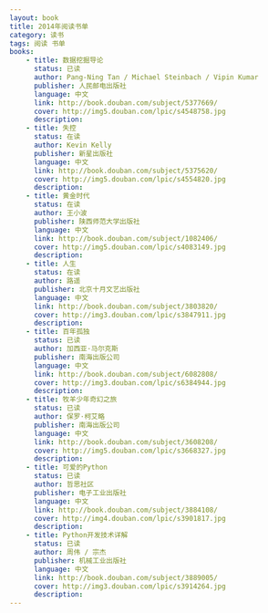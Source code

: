 ```yaml
---
layout: book
title: 2014年阅读书单
category: 读书
tags: 阅读 书单
books: 
    - title: 数据挖掘导论
      status: 已读
      author: Pang-Ning Tan / Michael Steinbach / Vipin Kumar 
      publisher: 人民邮电出版社
      language: 中文
      link: http://book.douban.com/subject/5377669/
      cover: http://img5.douban.com/lpic/s4548758.jpg
      description: 
    - title: 失控
      status: 在读
      author: Kevin Kelly
      publisher: 新星出版社
      language: 中文
      link: http://book.douban.com/subject/5375620/
      cover: http://img5.douban.com/lpic/s4554820.jpg
      description: 
    - title: 黄金时代
      status: 在读
      author: 王小波
      publisher: 陕西师范大学出版社
      language: 中文
      link: http://book.douban.com/subject/1082406/
      cover: http://img5.douban.com/lpic/s4083149.jpg
      description:
    - title: 人生
      status: 在读
      author: 路遥
      publisher: 北京十月文艺出版社
      language: 中文
      link: http://book.douban.com/subject/3803820/
      cover: http://img3.douban.com/lpic/s3847911.jpg
      description:
    - title: 百年孤独
      status: 已读
      author: 加西亚·马尔克斯
      publisher: 南海出版公司
      language: 中文
      link: http://book.douban.com/subject/6082808/
      cover: http://img3.douban.com/lpic/s6384944.jpg
      description: 
    - title: 牧羊少年奇幻之旅
      status: 已读
      author: 保罗·柯艾略
      publisher: 南海出版公司
      language: 中文
      link: http://book.douban.com/subject/3608208/
      cover: http://img5.douban.com/lpic/s3668327.jpg
      description:    
    - title: 可爱的Python
      status: 已读
      author: 哲思社区
      publisher: 电子工业出版社
      language: 中文
      link: http://book.douban.com/subject/3884108/
      cover: http://img4.douban.com/lpic/s3901817.jpg
      description:    
    - title: Python开发技术详解
      status: 已读
      author: 周伟 / 宗杰 
      publisher: 机械工业出版社
      language: 中文
      link: http://book.douban.com/subject/3889005/
      cover: http://img3.douban.com/lpic/s3914264.jpg
      description:
---
```


